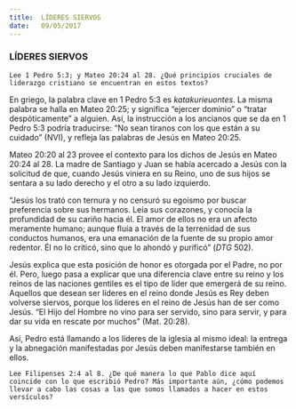 ```yaml
---
title:  LÍDERES SIERVOS
date:   09/05/2017
---
```


### LÍDERES SIERVOS

`Lee 1 Pedro 5:3; y Mateo 20:24 al 28. ¿Qué principios cruciales de liderazgo cristiano se encuentran en estos textos?`
 
En griego, la palabra clave en 1 Pedro 5:3 es *katakurieuontes*. La misma palabra se halla en Mateo 20:25; y significa “ejercer dominio” o “tratar despóticamente” a alguien. Así, la instrucción a los ancianos que se da en 1  Pedro 5:3 podría traducirse: “No sean tiranos con los que están a su cuidado” (NVI), y refleja las palabras de Jesús en Mateo 20:25. 

Mateo 20:20 al 23 provee el contexto para los dichos de Jesús en Mateo 20:24 al 28. La madre de Santiago y  Juan se había acercado a Jesús con la solicitud de que, cuando Jesús viniera en su Reino, uno de sus hijos se  sentara a su lado derecho y el otro a su lado izquierdo. 

“Jesús los trató con ternura y no censuró su egoísmo por buscar preferencia sobre sus hermanos. Leía sus  corazones, y conocía la profundidad de su cariño hacia él. El amor de ellos no era un afecto meramente  humano; aunque fluía a través de la terrenidad de sus conductos humanos, era una emanación de la fuente de  su propio amor redentor. Él no lo criticó, sino que lo ahondó y purificó” (*DTG* 502).

Jesús explica que esta posición de honor es otorgada por el Padre, no por él. Pero, luego pasa a explicar que  una diferencia clave entre su reino y los reinos de las naciones gentiles es el tipo de líder que emergerá de su  reino. Aquellos que desean ser líderes en el reino donde Jesús es Rey deben volverse siervos, porque los líderes  en el reino de Jesús han de ser como Jesús. “El Hijo del Hombre no vino para ser servido, sino para servir, y para  dar su vida en rescate por muchos” (Mat. 20:28).

Así, Pedro está llamando a los líderes de la iglesia al mismo ideal: la entrega y la abnegación manifestadas por  Jesús deben manifestarse también en ellos. 

`Lee Filipenses 2:4 al 8. ¿De qué manera lo que Pablo dice aquí  coincide con lo que escribió Pedro? Más importante aún, ¿cómo podemos llevar a cabo las cosas a las que somos llamados a hacer en estos versículos?` 